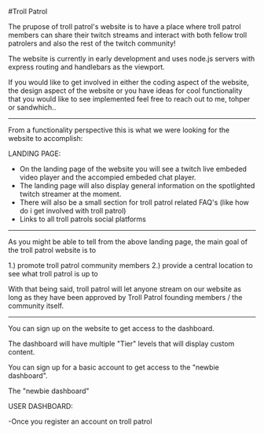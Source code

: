 #Troll Patrol

The prupose of troll patrol's website is to have a place where troll patrol members can share their twitch streams and interact with both fellow troll patrolers and also the rest of the twitch community!

The website is currently in early development and uses node.js servers with express routing and handlebars as the viewport. 

If you would like to get involved in either the coding aspect of the website, the design aspect of the website or you have ideas for cool functionality that you would like to see implemented feel free to reach out to me, tohper or sandwhich.. 


----------------------------------------------------------------------------------------------------------------------------------------

From a functionality perspective this is what we were looking for the website to accomplish:

LANDING PAGE:

  - On the landing page of the website you will see a twitch live embeded video player and the accompied embeded chat player. 
  - The landing page will also display general information on the spotlighted twitch streamer at the moment.
  - There will also be a small section for troll patrol related FAQ's (like how do i get involved with troll patrol)
  - Links to all troll patrols social platforms
  
----------------------------------------------------------------------------------------------------------------------------------------
  
As you might be able to tell from the above landing page, the main goal of the troll patrol website is to 

1.) promote troll patrol community members
2.) provide a central location to see what troll patrol is up to

With that being said, troll patrol will let anyone stream on our website as long as they have been approved by Troll Patrol founding members / the community itself.


----------------------------------------------------------------------------------------------------------------------------------------

You can sign up on the website to get access to the dashboard.

The dashboard will have multiple "Tier" levels that will display custom content.

You can sign up for a basic account to get access to the "newbie dashboard".

The "newbie dashboard"
  
USER DASHBOARD:

  -Once you register an account on troll patrol 
 



